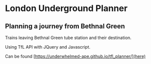 # London Underground Planner

## Planning a journey from Bethnal Green

Trains leaving Bethnal Green tube station and their destination.

Using TfL API with JQuery and Javascript.

Can be found [https://underwhelmed-ape.github.io/tfl_planner/](here)
